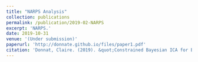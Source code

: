 ```yaml
---
title: "NARPS Analysis"
collection: publications
permalink: /publication/2019-02-NARPS
excerpt: 'NARPS.'
date: 2019-10-31
venue: '(Under submission)'
paperurl: 'http://donnate.github.io/files/paper1.pdf'
citation: 'Donnat, Claire. (2019). &quot;Constrained Bayesian ICA for Brain Connectomics 1.&quot; <i>arXiv</i>.'
---
```


